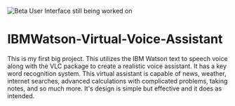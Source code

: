 ![Beta User Interface still being worked on](https://user-images.githubusercontent.com/50426742/114972170-f7ad5600-9e4b-11eb-99c2-88507b844d07.png)
# IBMWatson-Virtual-Voice-Assistant
This is my first big project. This utilizes the IBM Watson text to speech voice along with the VLC package to create a realistic voice assistant. It has a key word recognition system. This virtual assistant is capable of news, weather, internet searches, advanced calculations with complicated problems, taking notes, and so much more. It's design is simple but effective and it does as intended. 
